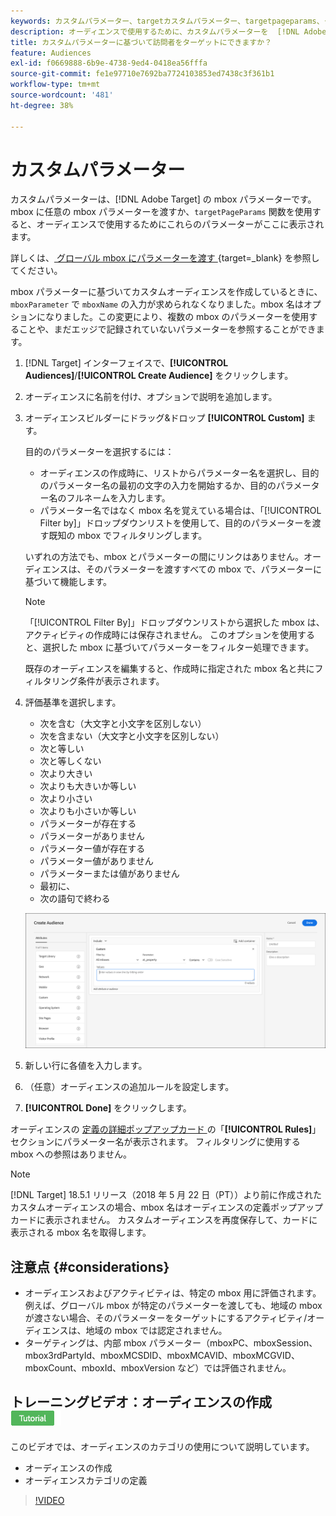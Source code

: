 ```yaml
---
keywords: カスタムパラメーター、targetカスタムパラメーター、targetpageparams、ターゲットmboxパラメーター
description: オーディエンスで使用するために、カスタムパラメーターを  [!DNL Adobe Target]  に渡す方法を説明します。
title: カスタムパラメーターに基づいて訪問者をターゲットにできますか？
feature: Audiences
exl-id: f0669888-6b9e-4738-9ed4-0418ea56fffa
source-git-commit: fe1e97710e7692ba7724103853ed7438c3f361b1
workflow-type: tm+mt
source-wordcount: '481'
ht-degree: 38%

---
```


# カスタムパラメーター

カスタムパラメーターは、[!DNL Adobe Target] の mbox パラメーターです。 mbox に任意の mbox パラメーターを渡すか、`targetPageParams` 関数を使用すると、オーディエンスで使用するためにこれらのパラメーターがここに表示されます。

詳しくは、[ グローバル mbox にパラメーターを渡す ](https://experienceleague.adobe.com/docs/target-dev/developer/client-side/global-mbox/pass-parameters-to-global-mbox.html?lang=ja){target=_blank} を参照してください。

mbox パラメーターに基づいてカスタムオーディエンスを作成しているときに、`mboxParameter` で `mboxName` の入力が求められなくなりました。mbox 名はオプションになりました。この変更により、複数の mbox のパラメーターを使用することや、まだエッジで記録されていないパラメーターを参照することができます。

1. [!DNL Target] インターフェイスで、**[!UICONTROL Audiences]**/**[!UICONTROL Create Audience]** をクリックします。
1. オーディエンスに名前を付け、オプションで説明を追加します。
1. オーディエンスビルダーにドラッグ&amp;ドロップ **[!UICONTROL Custom]** ます。

   目的のパラメーターを選択するには：

   * オーディエンスの作成時に、リストからパラメーター名を選択し、目的のパラメーター名の最初の文字の入力を開始するか、目的のパラメーター名のフルネームを入力します。
   * パラメーター名ではなく mbox 名を覚えている場合は、「[!UICONTROL Filter by]」ドロップダウンリストを使用して、目的のパラメーターを渡す既知の mbox でフィルタリングします。

   いずれの方法でも、mbox とパラメーターの間にリンクはありません。オーディエンスは、そのパラメーターを渡すすべての mbox で、パラメーターに基づいて機能します。

   >[!NOTE]
   >
   >「[!UICONTROL Filter By]」ドロップダウンリストから選択した mbox は、アクティビティの作成時には保存されません。 このオプションを使用すると、選択した mbox に基づいてパラメーターをフィルター処理できます。

   既存のオーディエンスを編集すると、作成時に指定された mbox 名と共にフィルタリング条件が表示されます。

1. 評価基準を選択します。

   * 次を含む（大文字と小文字を区別しない）
   * 次を含まない（大文字と小文字を区別しない）
   * 次と等しい
   * 次と等しくない
   * 次より大きい
   * 次よりも大きいか等しい
   * 次より小さい
   * 次よりも小さいか等しい
   * パラメーターが存在する
   * パラメーターがありません
   * パラメーター値が存在する
   * パラメーター値がありません
   * パラメーターまたは値がありません
   * 最初に、
   * 次の語句で終わる

   ![カスタムパラメーターオーディエンス](assets/custom.png)

1. 新しい行に各値を入力します。
1. （任意）オーディエンスの追加ルールを設定します。
1. **[!UICONTROL Done]** をクリックします。

オーディエンスの [ 定義の詳細ポップアップカード ](/help/main/c-target/c-audiences/audiences.md#section_11B9C4A777E14D36BA1E925021945780) の「**[!UICONTROL Rules]**」セクションにパラメーター名が表示されます。 フィルタリングに使用する mbox への参照はありません。

>[!NOTE]
>
>[!DNL Target] 18.5.1 リリース（2018 年 5 月 22 日（PT））より前に作成されたカスタムオーディエンスの場合、mbox 名はオーディエンスの定義ポップアップカードに表示されません。 カスタムオーディエンスを再度保存して、カードに表示される mbox 名を取得します。

## 注意点 {#considerations}

* オーディエンスおよびアクティビティは、特定の mbox 用に評価されます。例えば、グローバル mbox が特定のパラメーターを渡しても、地域の mbox が渡さない場合、そのパラメーターをターゲットにするアクティビティ/オーディエンスは、地域の mbox では認定されません。
* ターゲティングは、内部 mbox パラメーター（mboxPC、mboxSession、mbox3rdPartyId、mboxMCSDID、mboxMCAVID、mboxMCGVID、mboxCount、mboxId、mboxVersion など）では評価されません。

## トレーニングビデオ：オーディエンスの作成 ![ チュートリアルバッジ ](/help/main/assets/tutorial.png)

このビデオでは、オーディエンスのカテゴリの使用について説明しています。

* オーディエンスの作成
* オーディエンスカテゴリの定義

>[!VIDEO](https://video.tv.adobe.com/v/17392)
